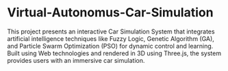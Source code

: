# Virtual-Autonomus-Car-Simulation
This project presents an interactive Car Simulation System that integrates artificial intelligence techniques like Fuzzy Logic, Genetic Algorithm (GA), and Particle Swarm Optimization (PSO) for dynamic control and learning. Built using Web technologies and rendered in 3D using Three.js, the system provides users with an immersive car simulation.
